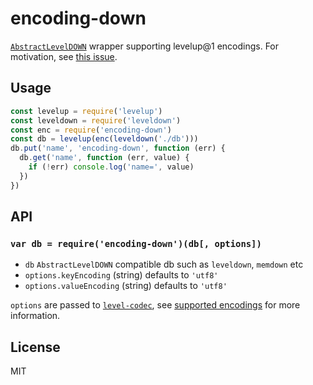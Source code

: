 # encoding-down

[`AbstractLevelDOWN`](https://github.com/level/abstract-leveldown) wrapper supporting levelup@1 encodings. For motivation, see [this issue](https://github.com/Level/levelup/pull/367).

## Usage

```js
const levelup = require('levelup')
const leveldown = require('leveldown')
const enc = require('encoding-down')
const db = levelup(enc(leveldown('./db')))
db.put('name', 'encoding-down', function (err) {
  db.get('name', function (err, value) {
    if (!err) console.log('name=', value)
  })
})
```

## API

### `var db = require('encoding-down')(db[, options])`

* `db` `AbstractLevelDOWN` compatible db such as `leveldown`, `memdown` etc
* `options.keyEncoding` (string) defaults to `'utf8'`
* `options.valueEncoding` (string) defaults to `'utf8'`

`options` are passed to [`level-codec`](https://github.com/level/codec), see [supported encodings](https://github.com/Level/codec#encodings) for more information.

## License

MIT
